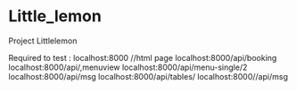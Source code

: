 # Little_lemon
Project Littlelemon

Required to test : 
localhost:8000 //html page
localhost:8000/api/booking
localhost:8000/api/,menuview
localhost:8000/api/menu-single/2
localhost:8000/api/msg
localhost:8000/api/tables/
localhost:8000//api/msg
